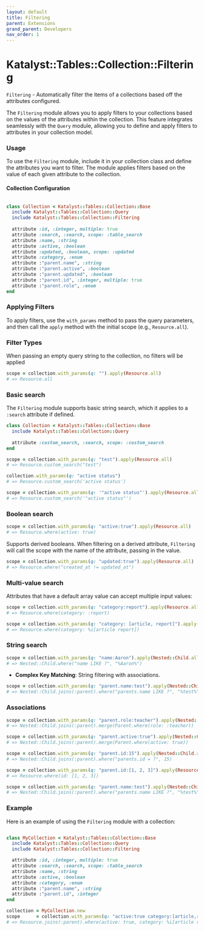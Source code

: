 ```yaml
---
layout: default
title: Filtering
parent: Extensions
grand_parent: Developers
nav_order: 1
---
```


# Katalyst::Tables::Collection::Filtering

`Filtering` - Automatically filter the items of a collections based off the attributes configured.

The `Filtering` module allows you to apply filters to your collections based on the values of the attributes within the
collection.
This feature integrates seamlessly with the `Query` module, allowing you to define and apply filters to attributes in
your collection model.

### Usage

To use the `Filtering` module, include it in your collection class and define the attributes you want to filter.
The module applies filters based on the value of each given attribute to the collection.

#### Collection Configuration

```ruby

class Collection < Katalyst::Tables::Collection::Base
  include Katalyst::Tables::Collection::Query
  include Katalyst::Tables::Collection::Filtering
  
  attribute :id, :integer, multiple: true
  attribute :search, :search, scope: :table_search
  attribute :name, :string
  attribute :active, :boolean
  attribute :updated, :boolean, scope: :updated
  attribute :category, :enum
  attribute :"parent.name", :string
  attribute :"parent.active", :boolean
  attribute :"parent.updated", :boolean
  attribute :"parent.id", :integer, multiple: true
  attribute :"parent.role", :enum
end
```

### Applying Filters

To apply filters, use the `with_params` method to pass the query parameters, and then call the `apply` method with the
initial scope (e.g., `Resource.all`).

### Filter Types

When passing an empty query string to the collection, no filters will be applied

```ruby
scope = collection.with_params(q: "").apply(Resource.all)
# => Resource.all
```

### Basic search

The `Filtering` module supports basic string search, which it applies to a `:search` attribute if defined.

```ruby
class Collection < Katalyst::Tables::Collection::Base
  include Katalyst::Tables::Collection::Query
  
  attribute :custom_search, :search, scope: :custom_search
end

scope = collection.with_params(q: "test").apply(Resource.all)
# => Resource.custom_search("test")

collection.with_params(q: "active status")
# => Resource.custom_search('active status')

scope = collection.with_params(q: '"active status"').apply(Resource.all)
# => Resource.custom_search('"active status"')
```

### Boolean search

```ruby
scope = collection.with_params(q: "active:true").apply(Resource.all)
# => Resource.where(active: true)
```

Supports derived booleans. When filtering on a derived attribute, `Filtering` will call the scope with 
the name of the attribute, passing in the value. 

```ruby
scope = collection.with_params(q: "updated:true").apply(Resource.all)
# => Resource.where("created_at != updated_at")
```

### Multi-value search

Attributes that have a default array value can accept multiple input values:

 ```ruby
 scope = collection.with_params(q: "category:report").apply(Resource.all)
 # => Resource.where(category: :report)
 
scope = collection.with_params(q: "category: [article, report]").apply(Resource.all)
 # => Resource.where(category: %i[article report])
 ```

### String search
```ruby
scope = collection.with_params(q: "name:Aaron").apply(Nested::Child.all)
# => Nested::Child.where("name LIKE ?", "%Aaron%")
```

- **Complex Key Matching**: String filtering with associations.
 ```ruby
 scope = collection.with_params(q: "parent.name:test").apply(Nested::Child.all)
 # => Nested::Child.joins(:parent).where("parents.name LIKE ?", "%test%")
 ```

### Associations

 ```ruby
scope = collection.with_params(q: "parent.role:teacher").apply(Nested::Child.all)
# => Nested::Child.joins(:parent).merge(Parent.where(role: :teacher))

scope = collection.with_params(q: "parent.active:true").apply(Nested::Child.all)
# => Nested::Child.joins(:parent).merge(Parent.where(active: true))

scope = collection.with_params(q: "parent.id:15").apply(Nested::Child.all)
# => Nested::Child.joins(:parent).where("parents.id = ?", 15)

scope = collection.with_params(q: "parent.id:[1, 2, 3]").apply(Resource.all)
# => Resource.where(id: [1, 2, 3])

scope = collection.with_params(q: "parent.name:test").apply(Nested::Child.all)
# => Nested::Child.joins(:parent).where("parents.name LIKE ?", "%test%")
```

### Example

Here is an example of using the `Filtering` module with a collection:

```ruby

class MyCollection < Katalyst::Tables::Collection::Base
  include Katalyst::Tables::Collection::Query
  include Katalyst::Tables::Collection::Filtering

  attribute :id, :integer, multiple: true
  attribute :search, :search, scope: :table_search
  attribute :name, :string
  attribute :active, :boolean
  attribute :category, :enum
  attribute :"parent.name", :string
  attribute :"parent.id", :integer
end

collection = MyCollection.new
scope      = collection.with_params(q: "active:true category:[article,report] parent.id:15").apply(Resource.all)
# => Resource.joins(:parent).where(active: true, category: %i[article report], "parents.id" => 15)
```
